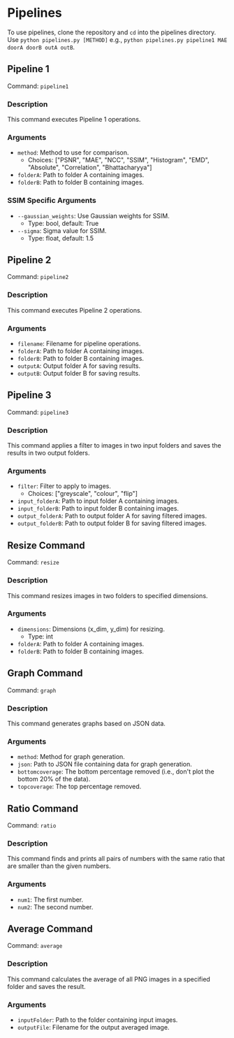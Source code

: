 # Pipelines

To use pipelines, clone the repository and `cd` into the pipelines directory. Use `python pipelines.py [METHOD]` e.g., `python pipelines.py pipeline1 MAE doorA doorB outA outB`.

## Pipeline 1
Command: `pipeline1`

### Description
This command executes Pipeline 1 operations.

### Arguments
- `method`: Method to use for comparison.
  - Choices: ["PSNR", "MAE", "NCC", "SSIM", "Histogram", "EMD", "Absolute", "Correlation", "Bhattacharyya"]
- `folderA`: Path to folder A containing images.
- `folderB`: Path to folder B containing images.

### SSIM Specific Arguments
- `--gaussian_weights`: Use Gaussian weights for SSIM.
  - Type: bool, default: True
- `--sigma`: Sigma value for SSIM.
  - Type: float, default: 1.5

## Pipeline 2
Command: `pipeline2`

### Description
This command executes Pipeline 2 operations.

### Arguments
- `filename`: Filename for pipeline operations.
- `folderA`: Path to folder A containing images.
- `folderB`: Path to folder B containing images.
- `outputA`: Output folder A for saving results.
- `outputB`: Output folder B for saving results.

## Pipeline 3
Command: `pipeline3`

### Description
This command applies a filter to images in two input folders and saves the results in two output folders.

### Arguments
- `filter`: Filter to apply to images.
  - Choices: ["greyscale", "colour", "flip"]
- `input_folderA`: Path to input folder A containing images.
- `input_folderB`: Path to input folder B containing images.
- `output_folderA`: Path to output folder A for saving filtered images.
- `output_folderB`: Path to output folder B for saving filtered images.

## Resize Command
Command: `resize`

### Description
This command resizes images in two folders to specified dimensions.

### Arguments
- `dimensions`: Dimensions (x_dim, y_dim) for resizing.
  - Type: int
- `folderA`: Path to folder A containing images.
- `folderB`: Path to folder B containing images.

## Graph Command
Command: `graph`

### Description
This command generates graphs based on JSON data.

### Arguments
- `method`: Method for graph generation.
- `json`: Path to JSON file containing data for graph generation.
- `bottomcoverage`: The bottom percentage removed (i.e., don't plot the bottom 20% of the data).
- `topcoverage`: The top percentage removed.

## Ratio Command
Command: `ratio`

### Description
This command finds and prints all pairs of numbers with the same ratio that are smaller than the given numbers.

### Arguments
- `num1`: The first number.
- `num2`: The second number.

## Average Command
Command: `average`

### Description
This command calculates the average of all PNG images in a specified folder and saves the result.

### Arguments
- `inputFolder`: Path to the folder containing input images.
- `outputFile`: Filename for the output averaged image.
